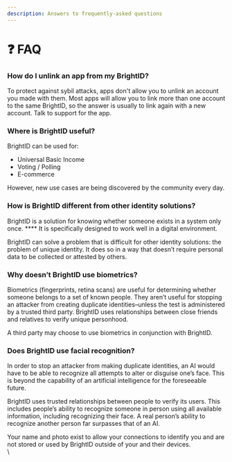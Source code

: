 ```yaml
---
description: Answers to frequently-asked questions
---
```


# ❓ FAQ

### How do I unlink an app from my BrightID?

To protect against sybil attacks, apps don't allow you to unlink an account you made with them. Most apps will allow you to link more than one account to the same BrightID, so the answer is usually to link again with a new account. Talk to support for the app.

### **Where is** BrightID useful?

BrightID can be used for:

* Universal Basic Income
* Voting / Polling
* E-commerce

However, new use cases are being discovered by the community every day.

### **How is BrightID different from other identity solutions?**

BrightID is a solution for knowing whether someone exists in a system only once. **** It is specifically designed to work well in a digital environment.

BrightID can solve a problem that is difficult for other identity solutions: the problem of unique identity. It does so in a way that doesn’t require personal data to be collected or attested by others.

### **Why doesn’t BrightID use biometrics?**

Biometrics (fingerprints, retina scans) are useful for determining whether someone belongs to a set of known people. They aren’t useful for stopping an attacker from creating duplicate identities–unless the test is administered by a trusted third party. BrightID uses relationships between close friends and relatives to verify unique personhood.

A third party may choose to use biometrics in conjunction with BrightID.

### **Does BrightID use facial recognition?**

In order to stop an attacker from making duplicate identities, an AI would have to be able to recognize all attempts to alter or disguise one’s face. This is beyond the capability of an artificial intelligence for the foreseeable future.

BrightID uses trusted relationships between people to verify its users. This includes people’s ability to recognize someone in person using all available information, including recognizing their face. A real person’s ability to recognize another person far surpasses that of an AI.

Your name and photo exist to allow your connections to identify you and are not stored or used by BrightID outside of your and their devices.\
\

